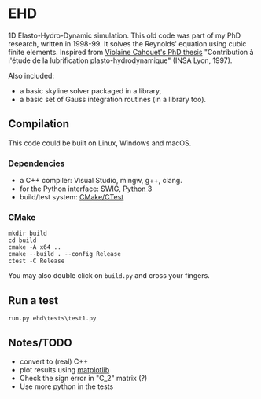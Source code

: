 # EHD

1D Elasto-Hydro-Dynamic simulation. This old code was part of my PhD research, written in 1998-99.
It solves the Reynolds' equation using cubic finite elements.
Inspired from [Violaine Cahouet's PhD thesis](http://www.theses.fr/1997ISAL0054) "Contribution à l'étude de la lubrification plasto-hydrodynamique" (INSA Lyon, 1997). 

Also included:
  * a basic skyline solver packaged in a library,
  * a basic set of Gauss integration routines (in a library too).

## Compilation

This code could be built on Linux, Windows and macOS. 

### Dependencies
  * a C++ compiler: Visual Studio, mingw, g++, clang.
  * for the Python interface: [SWIG](http://www.swig.org/), [Python 3](https://www.python.org/)
  * build/test system: [CMake/CTest](https://cmake.org/)

### CMake
```
mkdir build
cd build
cmake -A x64 ..
cmake --build . --config Release
ctest -C Release
```
You may also double click on `build.py` and cross your fingers.

## Run a test
```
run.py ehd\tests\test1.py
```

## Notes/TODO

  * convert to (real) C++
  * plot results using [matplotlib](https://matplotlib.org/)
  * Check the sign error in "C_2" matrix (?)
  * Use more python in the tests
